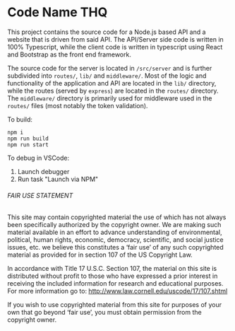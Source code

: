 # Code Name THQ

This project contains the source code for a Node.js based API and a website that is driven from said API. The API/Server side code is written in 100% Typescript, while the client code is written in typescript using React and Bootstrap as the front end framework.

The source code for the server is located in `/src/server` and is further subdivided into `routes/`, `lib/` and `middleware/`. Most of the logic and functionality of the application and API are located in the `lib/` directory, while the routes (served by `express`) are located in the `routes/` directory. The `middleware/` directory is primarily used for middleware used in the `routes/` files (most notably the token validation).

To build:

```shell
npm i
npm run build
npm run start
```

To debug in VSCode:

1.  Launch debugger
2.  Run task "Launch via NPM"

###### FAIR USE STATEMENT

This site may contain copyrighted material the use of which has not always been specifically authorized by the copyright owner. We are making such material available in an effort to advance understanding of environmental, political, human rights, economic, democracy, scientific, and social justice issues, etc. we believe this constitutes a ‘fair use’ of any such copyrighted material as provided for in section 107 of the US Copyright Law.

In accordance with Title 17 U.S.C. Section 107, the material on this site is distributed without profit to those who have expressed a prior interest in receiving the included information for research and educational purposes. For more information go to: http://www.law.cornell.edu/uscode/17/107.shtml

If you wish to use copyrighted material from this site for purposes of your own that go beyond ‘fair use’, you must obtain permission from the copyright owner.
